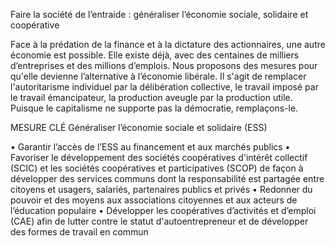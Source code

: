 Faire la société de l’entraide : généraliser l’économie sociale, solidaire et coopérative

Face à la prédation de la finance et à la dictature des actionnaires, une autre économie est possible. Elle existe déjà, avec des centaines de milliers d’entreprises et des millions d’emplois. Nous proposons des mesures pour qu'elle devienne l’alternative à l’économie libérale. Il s'agit de remplacer l'autoritarisme individuel par la délibération collective, le travail imposé par le travail émancipateur, la production aveugle par la production utile. Puisque le capitalisme ne supporte pas la démocratie, remplaçons-le.

MESURE CLÉ
Généraliser l’économie sociale et solidaire (ESS)

• Garantir l’accès de l’ESS au financement et aux marchés publics
• Favoriser le développement des sociétés coopératives d'intérêt collectif (SCIC) et les sociétés coopératives et participatives (SCOP) de façon à développer des services communs dont la responsabilité est partagée entre citoyens et usagers, salariés, partenaires publics et privés
• Redonner du pouvoir et des moyens aux associations citoyennes et aux acteurs de l’éducation populaire
• Développer les coopératives d’activités et d’emploi (CAE) afin de lutter contre le statut d'autoentrepreneur et de développer des formes de travail en commun